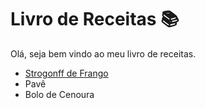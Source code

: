 # Livro de Receitas :books:

Olá, seja bem vindo ao meu livro de receitas.


- [Strogonff de Frango](./receitas/Strogonoff.md)
- Pavê
- Bolo de Cenoura

